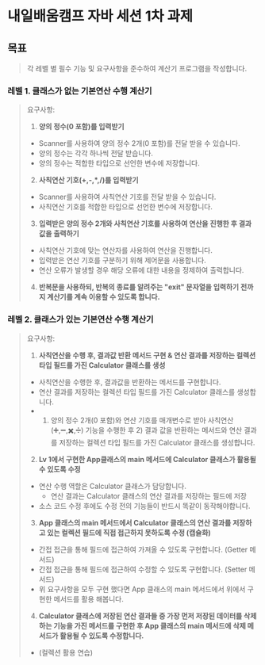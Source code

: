 # 내일배움캠프 자바 세션 1차 과제

## 목표
> 각 레벨 별 필수 기능 및 요구사항을 준수하여 계산기 프로그램을 작성합니다.

### 레벨 1. 클래스가 없는 기본연산 수행 계산기
> 요구사항:
>
> 1. **양의 정수(0 포함)를 입력받기**
> - Scanner를 사용하여 양의 정수 2개(0 포함)를 전달 받을 수 있습니다.
> - 양의 정수는 각각 하나씩 전달 받습니다.
> - 양의 정수는 적합한 타입으로 선언한 변수에 저장합니다.
> 
> 2. **사칙연산 기호(+,-,*,/)를 입력받기**
> - Scanner를 사용하여 사칙연산 기호를 전달 받을 수 있습니다.
> - 사칙연산 기호를 적합한 타입으로 선언한 변수에 저장합니다.
> 
> 3. **입력받은 양의 정수 2개와 사칙연산 기호를 사용하여 연산을 진행한 후 결과값을 출력하기**
> - 사칙연산 기호에 맞는 연산자를 사용하여 연산을 진행합니다.
> - 입력받은 연산 기호를 구분하기 위해 제어문을 사용합니다.
> - 연산 오류가 발생할 경우 해당 오류에 대한 내용을 정제하여 출력합니다.
> 
> 4. **반복문을 사용하되, 반복의 종료를 알려주는 "exit" 문자열을 입력하기 전까지 계산기를 계속 이용할 수 있도록 합니다.**

### 레벨 2. 클래스가 있는 기본연산 수행 계산기
> 요구사항:
>
> 1. **사칙연산을 수행 후, 결과값 반환 메서드 구현 & 연산 결과를 저장하는 컬렉션 타입 필드를 가진 Calculator 클래스를 생성**
> - 사칙연산을 수행한 후, 결과값을 반환하는 메서드를 구현합니다.
> - 연산 결과를 저장하는 컬렉션 타입 필드를 가진 Calculator 클래스를 생성합니다.
> - 1) 양의 정수 2개(0 포함)와 연산 기호를 매개변수로 받아 사칙연산(➕,➖,✖️,➗) 기능을 수행한 후 2) 결과 값을 반환하는 메서드와 연산 결과를 저장하는 컬렉션 타입 필드를 가진 Calculator 클래스를 생성합니다.
>
> 2. **Lv 1에서 구현한 App클래스의 main 메서드에 Calculator 클래스가 활용될 수 있도록 수정**
> - 연산 수행 역할은 Calculator 클래스가 담당합니다.
>   - 연산 결과는 Calculator 클래스의 연산 결과를 저장하는 필드에 저장
> - 소스 코드 수정 후에도 수정 전의 기능들이 반드시 똑같이 동작해야합니다.
>
> 3. **App 클래스의 main 메서드에서 Calculator 클래스의 연산 결과를 저장하고 있는 컬렉션 필드에 직접 접근하지 못하도록 수정 (캡슐화)**
> - 간접 접근을 통해 필드에 접근하여 가져올 수 있도록 구현합니다. (Getter 메서드)
> - 간접 접근을 통해 필드에 접근하여 수정할 수 있도록 구현합니다. (Setter 메서드)
> - 위 요구사항을 모두 구현 했다면 App 클래스의 main 메서드에서 위에서 구현한 메서드를 활용 해봅니다.
>
> 4. **Calculator 클래스에 저장된 연산 결과들 중 가장 먼저 저장된 데이터를 삭제하는 기능을 가진 메서드를 구현한 후 App 클래스의 main 메서드에 삭제 메서드가 활용될 수 있도록 수정합니다.**
> - (컬렉션 활용 연습)